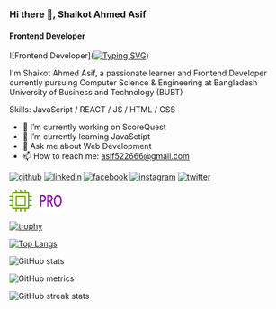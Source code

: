 ### Hi there 👋, Shaikot Ahmed Asif
#### Frontend Developer
![Frontend Developer]([![Typing SVG](https://readme-typing-svg.demolab.com?font=&weight=900&size=24&pause=1000&background=313131F0&center=true&vCenter=true&random=true&width=461&lines=Self+Learner;I+love+to+take+challenges)](https://git.io/typing-svg))

I'm Shaikot Ahmed Asif, a passionate learner and Frontend Developer currently pursuing Computer Science & Engineering at Bangladesh University of Business and Technology (BUBT)

Skills: JavaScript / REACT / JS / HTML / CSS

- 🔭 I’m currently working on ScoreQuest 
- 🌱 I’m currently learning JavaSctipt 
- 💬 Ask me about Web Development 
- 📫 How to reach me: asif522666@gmail.com  


[<img src='https://cdn.jsdelivr.net/npm/simple-icons@3.0.1/icons/github.svg' alt='github' height='40'>](https://github.com/shaikot-asif)  [<img src='https://cdn.jsdelivr.net/npm/simple-icons@3.0.1/icons/linkedin.svg' alt='linkedin' height='40'>](https://www.linkedin.com/in/shaikotahmedasif/)  [<img src='https://cdn.jsdelivr.net/npm/simple-icons@3.0.1/icons/facebook.svg' alt='facebook' height='40'>](https://www.facebook.com/shaikotahmed.22.asif)  [<img src='https://cdn.jsdelivr.net/npm/simple-icons@3.0.1/icons/instagram.svg' alt='instagram' height='40'>](https://www.instagram.com/shaikot_asif//)  [<img src='https://cdn.jsdelivr.net/npm/simple-icons@3.0.1/icons/twitter.svg' alt='twitter' height='40'>](https://twitter.com/shaikot_asif)  

<a href='https://docs.github.com/en/developers'><img src='https://raw.githubusercontent.com/acervenky/animated-github-badges/master/assets/devbadge.gif' width='40' height='40'></a> <a href='https://github.com/pricing'><img src='https://raw.githubusercontent.com/acervenky/animated-github-badges/master/assets/pro.gif' width='40' height='40'></a> 

[![trophy](https://github-profile-trophy.vercel.app/?username=shaikot-asif)](https://github.com/ryo-ma/github-profile-trophy)

[![Top Langs](https://github-readme-stats.vercel.app/api/top-langs/?username=shaikot-asif)](https://github.com/anuraghazra/github-readme-stats)

![GitHub stats](https://github-readme-stats.vercel.app/api?username=shaikot-asif&show_icons=true)  

![GitHub metrics](https://metrics.lecoq.io/shaikot-asif)  

![GitHub streak stats](https://streak-stats.demolab.com/?user=shaikot-asif)  

